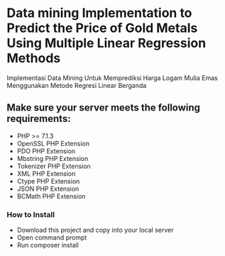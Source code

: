 # Data mining Implementation to Predict the Price of Gold Metals Using Multiple Linear Regression Methods
Implementasi Data Mining Untuk Memprediksi Harga Logam Mulia Emas Menggunakan Metode Regresi Linear Berganda

## Make sure your server meets the following requirements:

* PHP >= 7.1.3
* OpenSSL PHP Extension
* PDO PHP Extension
* Mbstring PHP Extension
* Tokenizer PHP Extension
* XML PHP Extension
* Ctype PHP Extension
* JSON PHP Extension
* BCMath PHP Extension

### How to Install
* Download this project and copy into your local server
* Open command prompt
* Run composer install
